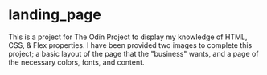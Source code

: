 # landing_page

This is a project for The Odin Project to display my knowledge of HTML, CSS, & Flex properties.
I have been provided two images to complete this project; a basic layout of the page that the "business" wants, and a page of the necessary colors, fonts, and content.
